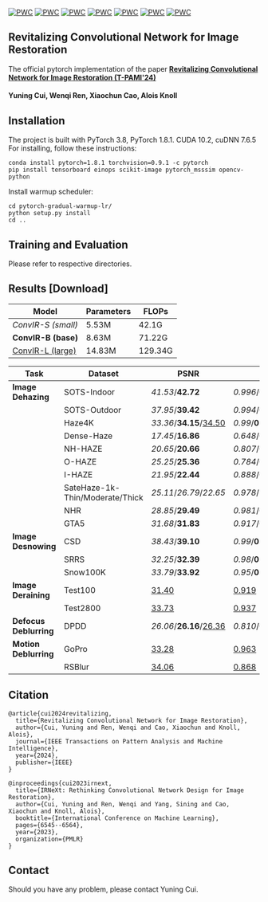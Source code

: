 [![PWC](https://img.shields.io/endpoint.svg?url=https://paperswithcode.com/badge/revitalizing-convolutional-network-for-image/image-dehazing-on-sots-indoor)](https://paperswithcode.com/sota/image-dehazing-on-sots-indoor)
[![PWC](https://img.shields.io/endpoint.svg?url=https://paperswithcode.com/badge/revitalizing-convolutional-network-for-image/image-dehazing-on-sots-outdoor)](https://paperswithcode.com/sota/image-dehazing-on-sots-outdoor)
[![PWC](https://img.shields.io/endpoint.svg?url=https://paperswithcode.com/badge/revitalizing-convolutional-network-for-image/image-dehazing-on-haze4k)](https://paperswithcode.com/sota/image-dehazing-on-haze4k)
[![PWC](https://img.shields.io/endpoint.svg?url=https://paperswithcode.com/badge/revitalizing-convolutional-network-for-image/image-dehazing-on-i-haze)](https://paperswithcode.com/sota/image-dehazing-on-i-haze)
[![PWC](https://img.shields.io/endpoint.svg?url=https://paperswithcode.com/badge/revitalizing-convolutional-network-for-image/image-dehazing-on-o-haze)](https://paperswithcode.com/sota/image-dehazing-on-o-haze)
[![PWC](https://img.shields.io/endpoint.svg?url=https://paperswithcode.com/badge/revitalizing-convolutional-network-for-image/snow-removal-on-snow100k)](https://paperswithcode.com/sota/snow-removal-on-snow100k)
[![PWC](https://img.shields.io/endpoint.svg?url=https://paperswithcode.com/badge/revitalizing-convolutional-network-for-image/snow-removal-on-srrs)](https://paperswithcode.com/sota/snow-removal-on-srrs)


## Revitalizing Convolutional Network for Image Restoration

The official pytorch implementation of the paper **[Revitalizing Convolutional Network for Image Restoration
 (T-PAMI'24)](https://ieeexplore.ieee.org/abstract/document/10571568)**

#### Yuning Cui, Wenqi Ren, Xiaochun Cao, Alois Knoll

## Installation
The project is built with PyTorch 3.8, PyTorch 1.8.1. CUDA 10.2, cuDNN 7.6.5
For installing, follow these instructions:
~~~
conda install pytorch=1.8.1 torchvision=0.9.1 -c pytorch
pip install tensorboard einops scikit-image pytorch_msssim opencv-python
~~~
Install warmup scheduler:
~~~
cd pytorch-gradual-warmup-lr/
python setup.py install
cd ..
~~~
## Training and Evaluation
Please refer to respective directories.
## Results [Download]
|Model|Parameters|FLOPs|
|------|-----|-----|
|*ConvIR-S (small)*|5.53M|42.1G|
|**ConvIR-B (base)**| 8.63M|71.22G|
|<ins>ConvIR-L (large)</ins>| 14.83M |129.34G|

|Task|Dataset|PSNR|SSIM|
|----|------|-----|----|
|**Image Dehazing**|SOTS-Indoor|*41.53*/**42.72**|*0.996*/**0.997**|
||SOTS-Outdoor|*37.95*/**39.42**|*0.994*/**0.996**|
||Haze4K|*33.36*</font>/**34.15**/<ins>34.50</ins>|*0.99*/**0.99**/<ins>0.99</ins>|
||Dense-Haze|*17.45*/**16.86**|*0.648*/**0.621**|
||NH-HAZE|*20.65*/**20.66**|*0.807*/**0.802**|
||O-HAZE|*25.25*/**25.36**|*0.784*/**0.780**|
||I-HAZE|*21.95*/**22.44**|*0.888*/**0.887**|
||SateHaze-1k-Thin/Moderate/Thick|*25.11*/*26.79*/*22.65*|*0.978*/*0.978*/*0.950*|
||NHR|*28.85*/**29.49**|*0.981*/**0.983**|
||GTA5|*31.68*/**31.83**|*0.917*/**0.921**|
|**Image Desnowing**|CSD|*38.43*/**39.10**|*0.99*/**0.99**|
||SRRS|*32.25*/**32.39**|*0.98*/**0.98**|
||Snow100K|*33.79*/**33.92**|*0.95*/**0.96**|
|**Image Deraining**|Test100|<ins>31.40</u>|<ins>0.919</ins>|
||Test2800|<ins>33.73</ins>|<ins>0.937</ins>|
|**Defocus Deblurring**|DPDD|*26.06*/**26.16**/<ins>26.36</ins>|*0.810*/**0.814**/<ins>0.820</ins>|
|**Motion Deblurring**|GoPro|<ins>33.28</ins>|<ins>0.963</ins>|
||RSBlur|<ins>34.06</ins>|<ins>0.868</ins>|


## Citation
~~~
@article{cui2024revitalizing,
  title={Revitalizing Convolutional Network for Image Restoration},
  author={Cui, Yuning and Ren, Wenqi and Cao, Xiaochun and Knoll, Alois},
  journal={IEEE Transactions on Pattern Analysis and Machine Intelligence},
  year={2024},
  publisher={IEEE}
}

@inproceedings{cui2023irnext,
  title={IRNeXt: Rethinking Convolutional Network Design for Image Restoration},
  author={Cui, Yuning and Ren, Wenqi and Yang, Sining and Cao, Xiaochun and Knoll, Alois},
  booktitle={International Conference on Machine Learning},
  pages={6545--6564},
  year={2023},
  organization={PMLR}
}
~~~

## Contact
Should you have any problem, please contact Yuning Cui.
